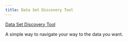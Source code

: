 ```yaml
---
title: Data Set Discovery Tool
---
```


[Data Set Discovery Tool](https://api.census.gov/data/)  
  
A simple way to navigate your way to the data you want.